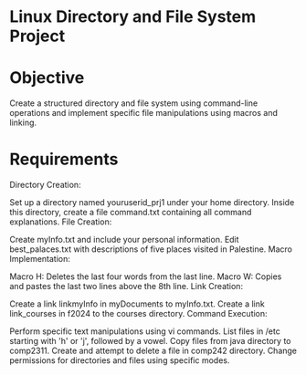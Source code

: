 # Linux Directory and File System Project

# Objective
Create a structured directory and file system using command-line operations and implement specific file manipulations using macros and linking.

# Requirements
Directory Creation:

Set up a directory named youruserid_prj1 under your home directory.
Inside this directory, create a file command.txt containing all command explanations.
File Creation:

Create myInfo.txt and include your personal information.
Edit best_palaces.txt with descriptions of five places visited in Palestine.
Macro Implementation:

Macro H: Deletes the last four words from the last line.
Macro W: Copies and pastes the last two lines above the 8th line.
Link Creation:

Create a link linkmyInfo in myDocuments to myInfo.txt.
Create a link link_courses in f2024 to the courses directory.
Command Execution:

Perform specific text manipulations using vi commands.
List files in /etc starting with 'h' or 'j', followed by a vowel.
Copy files from java directory to comp2311.
Create and attempt to delete a file in comp242 directory.
Change permissions for directories and files using specific modes.
